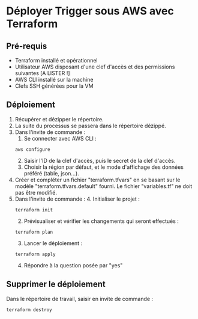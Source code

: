 # Déployer Trigger sous AWS avec Terraform

## Pré-requis
* Terraform installé et opérationnel
* Utilisateur AWS disposant d'une clef d'accès et des permissions suivantes [A LISTER !]
* AWS CLI installé sur la machine
* Clefs SSH générées pour la VM

## Déploiement
1. Récupérer et dézipper le répertoire.
2. La suite du processus se passera dans le répertoire dézippé.
3. Dans l'invite de commande :
	1. Se connecter avec AWS CLI :
	```
	aws configure
	```
	2. Saisir l'ID de la clef d'accès, puis le secret de la clef d'accès.
	3. Choisir la région par défaut, et le mode d'affichage des données préféré (table, json...).
4. Créer et compléter un fichier "terraform.tfvars" en se basant sur le modèle "terraform.tfvars.default" fourni. Le fichier "variables.tf" ne doit pas être modifié.
5. Dans l'invite de commande :
	4. Initialiser le projet :
	```
	terraform init
	```
	2. Prévisualiser et vérifier les changements qui seront effectués :
	```
	terraform plan
	```
	3. Lancer le déploiement :
	```
	terraform apply
	```
	4. Répondre à la question posée par "yes"

## Supprimer le déploiement
Dans le répertoire de travail, saisir en invite de commande :
```
terraform destroy
```
